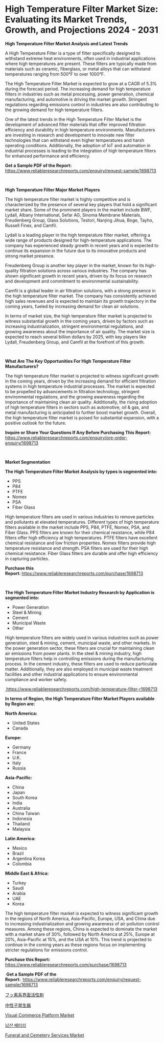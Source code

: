 <p><h1>High Temperature Filter Market Size: Evaluating its Market Trends, Growth, and Projections 2024 - 2031</h1></p><p><strong>High Temperature Filter Market Analysis and Latest Trends</strong></p>
<p><p>A High Temperature Filter is a type of filter specifically designed to withstand extreme heat environments, often used in industrial applications where high temperatures are present. These filters are typically made from materials such as ceramic, fiberglass, or metal alloys that can withstand temperatures ranging from 500°F to over 1000°F.</p><p>The High Temperature Filter Market is expected to grow at a CAGR of 5.3% during the forecast period. The increasing demand for high temperature filters in industries such as metal processing, power generation, chemical manufacturing, and automotive is driving the market growth. Stringent regulations regarding emissions control in industries are also contributing to the growing demand for high temperature filters.</p><p>One of the latest trends in the High Temperature Filter Market is the development of advanced filter materials that offer improved filtration efficiency and durability in high temperature environments. Manufacturers are investing in research and development to innovate new filter technologies that can withstand even higher temperatures and harsh operating conditions. Additionally, the adoption of IoT and automation in industrial processes is leading to the integration of high temperature filters for enhanced performance and efficiency.</p></p>
<p><strong>Get a Sample PDF of the Report:&nbsp;</strong> <a href="https://www.reliableresearchreports.com/enquiry/request-sample/1698713">https://www.reliableresearchreports.com/enquiry/request-sample/1698713</a></p>
<p>&nbsp;</p>
<p><strong>High Temperature Filter Major Market Players</strong></p>
<p><p>The high temperature filter market is highly competitive and is characterized by the presence of several key players that hold a significant market share. Some of the prominent players in the market include BWF, Lydall, Albany International, Sefar AG, Sinoma Membrane Materials, Freudenberg Group, Glass Solutions, Testori, Nanjing Jihua, Boge, Tayho, Russell Finex, and Camfil.</p><p>Lydall is a leading player in the high temperature filter market, offering a wide range of products designed for high-temperature applications. The company has experienced steady growth in recent years and is expected to continue its expansion in the future due to its innovative products and strong market presence.</p><p>Freudenberg Group is another key player in the market, known for its high-quality filtration solutions across various industries. The company has shown significant growth in recent years, driven by its focus on research and development and commitment to environmental sustainability.</p><p>Camfil is a global leader in air filtration solutions, with a strong presence in the high temperature filter market. The company has consistently achieved high sales revenues and is expected to maintain its growth trajectory in the coming years, fueled by increasing demand for clean air solutions.</p><p>In terms of market size, the high temperature filter market is projected to witness substantial growth in the coming years, driven by factors such as increasing industrialization, stringent environmental regulations, and growing awareness about the importance of air quality. The market size is expected to reach several billion dollars by 2025, with key players like Lydall, Freudenberg Group, and Camfil at the forefront of this growth.</p></p>
<p>&nbsp;</p>
<p><strong>What Are The Key Opportunities For High Temperature Filter Manufacturers?</strong></p>
<p><p>The high temperature filter market is projected to witness significant growth in the coming years, driven by the increasing demand for efficient filtration systems in high temperature industrial processes. The market is expected to be propelled by advancements in filtration technology, stringent environmental regulations, and the growing awareness regarding the importance of maintaining clean air quality. Additionally, the rising adoption of high temperature filters in sectors such as automotive, oil & gas, and metal manufacturing is anticipated to further boost market growth. Overall, the high temperature filter market is poised for substantial expansion, with a positive outlook for the future.</p></p>
<p><strong>Inquire or Share Your Questions If Any Before Purchasing This Report:</strong> <a href="https://www.reliableresearchreports.com/enquiry/pre-order-enquiry/1698713">https://www.reliableresearchreports.com/enquiry/pre-order-enquiry/1698713</a></p>
<p>&nbsp;</p>
<p><strong>Market Segmentation</strong></p>
<p><strong>The High Temperature Filter Market Analysis by types is segmented into:</strong></p>
<p><ul><li>PPS</li><li>P84</li><li>PTFE</li><li>Nomex</li><li>PSA</li><li>Fiber Glass</li></ul></p>
<p><p>High temperature filters are used in various industries to remove particles and pollutants at elevated temperatures. Different types of high temperature filters available in the market include PPS, P84, PTFE, Nomex, PSA, and Fiber Glass. PPS filters are known for their chemical resistance, while P84 filters offer high efficiency at high temperatures. PTFE filters have excellent chemical resistance and low friction properties. Nomex filters provide high temperature resistance and strength. PSA filters are used for their high chemical resistance. Fiber Glass filters are durable and offer high efficiency in capturing particles.</p></p>
<p><strong>Purchase this Report:&nbsp;</strong><a href="https://www.reliableresearchreports.com/purchase/1698713">https://www.reliableresearchreports.com/purchase/1698713</a></p>
<p>&nbsp;</p>
<p><strong>The High Temperature Filter Market Industry Research by Application is segmented into:</strong></p>
<p><ul><li>Power Generation</li><li>Steel & Mining</li><li>Cement</li><li>Municipal Waste</li><li>Other</li></ul></p>
<p><p>High temperature filters are widely used in various industries such as power generation, steel & mining, cement, municipal waste, and other markets. In the power generation sector, these filters are crucial for maintaining clean air emissions from power plants. In the steel & mining industry, high temperature filters help in controlling emissions during the manufacturing process. In the cement industry, these filters are used to reduce particulate matter. Additionally, they are also employed in municipal waste treatment facilities and other industrial applications to ensure environmental compliance and worker safety.</p></p>
<p><a href="https://www.reliableresearchreports.com/high-temperature-filter-r1698713">&nbsp;https://www.reliableresearchreports.com/high-temperature-filter-r1698713</a></p>
<p><strong>In terms of Region, the High Temperature Filter Market Players available by Region are:</strong></p>
<p>
    <p> <strong> North America: </strong>
        <ul>
            <li>United States</li>
            <li>Canada</li>
        </ul>
        </p> 
    <p> <strong> Europe: </strong>
        <ul>
            <li>Germany</li>
            <li>France</li>
            <li>U.K.</li>
            <li>Italy</li>
            <li>Russia</li>
        </ul>
        </p> 
    <p> <strong> Asia-Pacific: </strong>
        <ul>
            <li>China</li>
            <li>Japan</li>
            <li>South Korea</li>
            <li>India</li>
            <li>Australia</li>
            <li>China Taiwan</li>
            <li>Indonesia</li>
            <li>Thailand</li>
            <li>Malaysia</li>
        </ul>
        </p> 
    <p> <strong> Latin America: </strong>
        <ul>
            <li>Mexico</li>
            <li>Brazil</li>
            <li>Argentina Korea</li>
            <li>Colombia</li>
        </ul>
        </p> 
    <p> <strong> Middle East & Africa: </strong>
        <ul>
            <li>Turkey</li>
            <li>Saudi</li>
            <li>Arabia</li>
            <li>UAE</li>
            <li>Korea</li>
        </ul>
    </p>
    </p>
<p><p>The high temperature filter market is expected to witness significant growth in the regions of North America, Asia-Pacific, Europe, USA, and China due to increasing industrialization and growing awareness of air pollution control measures. Among these regions, China is expected to dominate the market with a market share of 30%, followed by North America at 25%, Europe at 20%, Asia-Pacific at 15%, and the USA at 10%. This trend is projected to continue in the coming years as these regions focus on implementing stricter regulations for emissions control.</p></p>
<p><strong>Purchase this Report: </strong><a href="https://www.reliableresearchreports.com/purchase/1698713">https://www.reliableresearchreports.com/purchase/1698713</a></p>
<p>&nbsp;<strong>Get a Sample PDF of the Report:&nbsp;&nbsp;</strong><a href="https://www.reliableresearchreports.com/enquiry/request-sample/1698713">https://www.reliableresearchreports.com/enquiry/request-sample/1698713</a></p>
<p><strong></strong></p>
<p><p><a href="https://medium.com/@jacksonmith1931/%E3%83%95%E3%83%AB%E3%82%AA%E3%83%AD%E3%82%B5%E3%83%BC%E3%83%95%E3%82%A1%E3%82%AF%E3%82%BF%E3%83%B3%E3%83%88%E5%B8%82%E5%A0%B4%E3%81%AE%E5%88%86%E6%9E%90%E3%81%A82024%E5%B9%B4%E3%81%8B%E3%82%892031%E5%B9%B4%E3%81%BE%E3%81%A7%E3%81%AE%E4%BA%88%E6%B8%AC%E3%82%B5%E3%82%A4%E3%82%BA-818a04275671">フッ素系界面活性剤</a></p><p><a href="https://medium.com/@anabelavenport7854/%E4%B8%AD%E6%80%A7%E5%AD%90%E7%99%BA%E7%94%9F%E5%99%A8%E5%B8%82%E5%A0%B4%E5%88%86%E6%9E%90-%E3%81%9D%E3%81%AEcagr-%E5%B8%82%E5%A0%B4%E3%82%BB%E3%82%B0%E3%83%A1%E3%83%B3%E3%83%86%E3%83%BC%E3%82%B7%E3%83%A7%E3%83%B3-%E3%81%8A%E3%82%88%E3%81%B3%E4%B8%96%E7%95%8C%E7%9A%84%E3%81%AA%E7%94%A3%E6%A5%AD%E6%A6%82%E8%A6%81-cda86d372a26">中性子発生器</a></p><p><a href="https://github.com/YashRP12/Market-Research-Report-List-5/blob/main/visual-commerce-platform-market.md">Visual Commerce Platform Market</a></p><p><a href="https://github.com/mpodehpw07370073/Market-Research-Report-List-2/blob/main/6934271129592.md">납산 배터리</a></p><p><a href="https://github.com/khayangel/Market-Research-Report-List-4/blob/main/funeral-and-cemetery-services-market.md">Funeral and Cemetery Services Market</a></p></p>